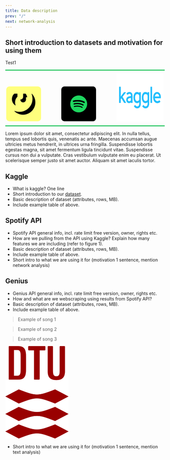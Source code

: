 ```yaml
---
title: Data description
prev: "/"
next: network-analysis
---
```


## Short introduction to datasets and motivation for using them

Test1

<div style="text-align: center;">
    <div style="border-top: 3px solid #22c55e; margin-bottom: 10px;"></div>
    <a href="https://docs.genius.com" style="margin-right: 60px; display: inline-block;"><img src="/images/genius-logo.webp" alt="Genius Lyrics" width="110" height="110" style="border-radius: 10px;"></a>
    <a href="https://developer.spotify.com/documentation/web-api" style="margin-right: 60px; display: inline-block;"><img src="/images/spotify-logo.png" alt="Spotify" width="110" height="110" style="border-radius: 10px;"></a>
    <a href="https://www.kaggle.com/datasets/spoorthiuk/us-top-10k-artists-and-their-popular-songs" style="display: inline-block;"><img src="/images/kaggle-logo.webp" alt="Kaggle" width="150" height="150"></a>
    <div style="border-bottom: 3px solid #22c55e; margin-top: 10px;"></div>
</div>


Lorem ipsum dolor sit amet, consectetur adipiscing elit. In nulla tellus, tempus sed lobortis quis, venenatis ac ante. Maecenas accumsan augue ultricies metus hendrerit, in ultrices urna fringilla. Suspendisse lobortis egestas magna, sit amet fermentum ligula tincidunt vitae. Suspendisse cursus non dui a vulputate. Cras vestibulum vulputate enim eu placerat. Ut scelerisque semper justo sit amet auctor. Aliquam sit amet iaculis tortor.

## Kaggle 

- What is kaggle? One line
- Short introduction to our [dataset](https://www.kaggle.com/datasets/spoorthiuk/us-top-10k-artists-and-their-popular-songs).
- Basic description of dataset (attributes, rows, MB).
- Include example table of above.

## Spotify API
- Spotify API general info, incl. rate limit free version, owner, rights etc.
- How are we pulling from the API using Kaggle? Explain how many features we are including (refer to figure 1).
- Basic description of dataset (attributes, rows, MB).
- Include example table of above.
- Short intro to what we are using it for (motivation 1 sentence, mention network analysis) 

## Genius 
- Genius API general info, incl. rate limit free version, owner, rights etc.
- How and what are we webscraping using results from Spotify API? 
- Basic description of dataset (attributes, rows, MB).
- Include example table of above.

> Example of song 1

> Example of song 2

> Example of song 3

<img src="/images/dtu-logo.png" width="200" />

- Short intro to what we are using it for (motivation 1 sentence, mention text analysis)

